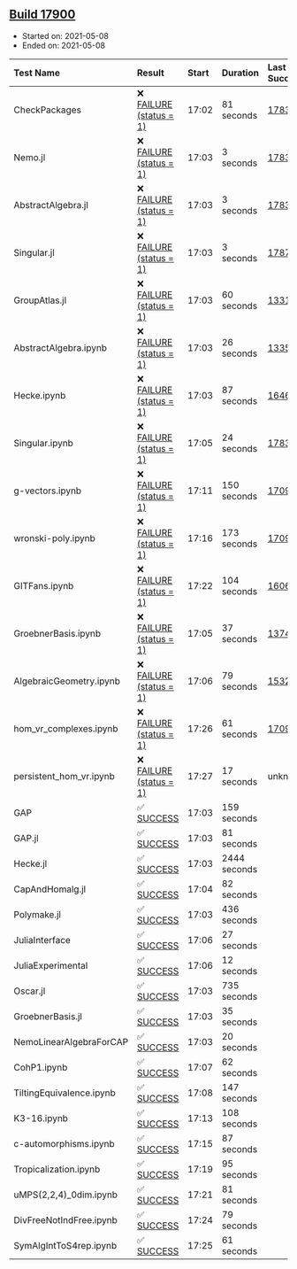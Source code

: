 ## [Build 17900](https://oscarci.mathematik.uni-kl.de/job/oscar/17900/)

* Started on: 2021-05-08
* Ended on: 2021-05-08

| Test Name    | Result | Start | Duration | Last Success | First Failure |
|:-------------|:-------|:------|:---------|:-------------|:--------------|
| CheckPackages | ❌ [FAILURE (status = 1)](https://oscarci.mathematik.uni-kl.de/job/oscar/17900/artifact/logs/build-17900/CheckPackages.log) | 17:02 | 81 seconds | [17832](https://oscarci.mathematik.uni-kl.de/job/oscar/17832/) | [17833](https://oscarci.mathematik.uni-kl.de/job/oscar/17833/) |
| Nemo.jl | ❌ [FAILURE (status = 1)](https://oscarci.mathematik.uni-kl.de/job/oscar/17900/artifact/logs/build-17900/Nemo.jl.log) | 17:03 | 3 seconds | [17835](https://oscarci.mathematik.uni-kl.de/job/oscar/17835/) | [17836](https://oscarci.mathematik.uni-kl.de/job/oscar/17836/) |
| AbstractAlgebra.jl | ❌ [FAILURE (status = 1)](https://oscarci.mathematik.uni-kl.de/job/oscar/17900/artifact/logs/build-17900/AbstractAlgebra.jl.log) | 17:03 | 3 seconds | [17831](https://oscarci.mathematik.uni-kl.de/job/oscar/17831/) | [17832](https://oscarci.mathematik.uni-kl.de/job/oscar/17832/) |
| Singular.jl | ❌ [FAILURE (status = 1)](https://oscarci.mathematik.uni-kl.de/job/oscar/17900/artifact/logs/build-17900/Singular.jl.log) | 17:03 | 3 seconds | [17871](https://oscarci.mathematik.uni-kl.de/job/oscar/17871/) | [17872](https://oscarci.mathematik.uni-kl.de/job/oscar/17872/) |
| GroupAtlas.jl | ❌ [FAILURE (status = 1)](https://oscarci.mathematik.uni-kl.de/job/oscar/17900/artifact/logs/build-17900/GroupAtlas.jl.log) | 17:03 | 60 seconds | [13311](https://oscarci.mathematik.uni-kl.de/job/oscar/13311/) | [13312](https://oscarci.mathematik.uni-kl.de/job/oscar/13312/) |
| AbstractAlgebra.ipynb | ❌ [FAILURE (status = 1)](https://oscarci.mathematik.uni-kl.de/job/oscar/17900/artifact/logs/build-17900/AbstractAlgebra.ipynb.log) | 17:03 | 26 seconds | [13355](https://oscarci.mathematik.uni-kl.de/job/oscar/13355/) | [13356](https://oscarci.mathematik.uni-kl.de/job/oscar/13356/) |
| Hecke.ipynb | ❌ [FAILURE (status = 1)](https://oscarci.mathematik.uni-kl.de/job/oscar/17900/artifact/logs/build-17900/Hecke.ipynb.log) | 17:03 | 87 seconds | [16463](https://oscarci.mathematik.uni-kl.de/job/oscar/16463/) | [16464](https://oscarci.mathematik.uni-kl.de/job/oscar/16464/) |
| Singular.ipynb | ❌ [FAILURE (status = 1)](https://oscarci.mathematik.uni-kl.de/job/oscar/17900/artifact/logs/build-17900/Singular.ipynb.log) | 17:05 | 24 seconds | [17835](https://oscarci.mathematik.uni-kl.de/job/oscar/17835/) | [17836](https://oscarci.mathematik.uni-kl.de/job/oscar/17836/) |
| g-vectors.ipynb | ❌ [FAILURE (status = 1)](https://oscarci.mathematik.uni-kl.de/job/oscar/17900/artifact/logs/build-17900/g-vectors.ipynb.log) | 17:11 | 150 seconds | [17099](https://oscarci.mathematik.uni-kl.de/job/oscar/17099/) | [17100](https://oscarci.mathematik.uni-kl.de/job/oscar/17100/) |
| wronski-poly.ipynb | ❌ [FAILURE (status = 1)](https://oscarci.mathematik.uni-kl.de/job/oscar/17900/artifact/logs/build-17900/wronski-poly.ipynb.log) | 17:16 | 173 seconds | [17098](https://oscarci.mathematik.uni-kl.de/job/oscar/17098/) | [17099](https://oscarci.mathematik.uni-kl.de/job/oscar/17099/) |
| GITFans.ipynb | ❌ [FAILURE (status = 1)](https://oscarci.mathematik.uni-kl.de/job/oscar/17900/artifact/logs/build-17900/GITFans.ipynb.log) | 17:22 | 104 seconds | [16068](https://oscarci.mathematik.uni-kl.de/job/oscar/16068/) | [16069](https://oscarci.mathematik.uni-kl.de/job/oscar/16069/) |
| GroebnerBasis.ipynb | ❌ [FAILURE (status = 1)](https://oscarci.mathematik.uni-kl.de/job/oscar/17900/artifact/logs/build-17900/GroebnerBasis.ipynb.log) | 17:05 | 37 seconds | [13748](https://oscarci.mathematik.uni-kl.de/job/oscar/13748/) | [13749](https://oscarci.mathematik.uni-kl.de/job/oscar/13749/) |
| AlgebraicGeometry.ipynb | ❌ [FAILURE (status = 1)](https://oscarci.mathematik.uni-kl.de/job/oscar/17900/artifact/logs/build-17900/AlgebraicGeometry.ipynb.log) | 17:06 | 79 seconds | [15322](https://oscarci.mathematik.uni-kl.de/job/oscar/15322/) | [15323](https://oscarci.mathematik.uni-kl.de/job/oscar/15323/) |
| hom_vr_complexes.ipynb | ❌ [FAILURE (status = 1)](https://oscarci.mathematik.uni-kl.de/job/oscar/17900/artifact/logs/build-17900/hom_vr_complexes.ipynb.log) | 17:26 | 61 seconds | [17099](https://oscarci.mathematik.uni-kl.de/job/oscar/17099/) | [17100](https://oscarci.mathematik.uni-kl.de/job/oscar/17100/) |
| persistent_hom_vr.ipynb | ❌ [FAILURE (status = 1)](https://oscarci.mathematik.uni-kl.de/job/oscar/17900/artifact/logs/build-17900/persistent_hom_vr.ipynb.log) | 17:27 | 17 seconds | unknown | unknown |
| GAP | ✅ [SUCCESS](https://oscarci.mathematik.uni-kl.de/job/oscar/17900/artifact/logs/build-17900/GAP.log) | 17:03 | 159 seconds |  |  |
| GAP.jl | ✅ [SUCCESS](https://oscarci.mathematik.uni-kl.de/job/oscar/17900/artifact/logs/build-17900/GAP.jl.log) | 17:03 | 81 seconds |  |  |
| Hecke.jl | ✅ [SUCCESS](https://oscarci.mathematik.uni-kl.de/job/oscar/17900/artifact/logs/build-17900/Hecke.jl.log) | 17:03 | 2444 seconds |  |  |
| CapAndHomalg.jl | ✅ [SUCCESS](https://oscarci.mathematik.uni-kl.de/job/oscar/17900/artifact/logs/build-17900/CapAndHomalg.jl.log) | 17:04 | 82 seconds |  |  |
| Polymake.jl | ✅ [SUCCESS](https://oscarci.mathematik.uni-kl.de/job/oscar/17900/artifact/logs/build-17900/Polymake.jl.log) | 17:03 | 436 seconds |  |  |
| JuliaInterface | ✅ [SUCCESS](https://oscarci.mathematik.uni-kl.de/job/oscar/17900/artifact/logs/build-17900/JuliaInterface.log) | 17:06 | 27 seconds |  |  |
| JuliaExperimental | ✅ [SUCCESS](https://oscarci.mathematik.uni-kl.de/job/oscar/17900/artifact/logs/build-17900/JuliaExperimental.log) | 17:06 | 12 seconds |  |  |
| Oscar.jl | ✅ [SUCCESS](https://oscarci.mathematik.uni-kl.de/job/oscar/17900/artifact/logs/build-17900/Oscar.jl.log) | 17:03 | 735 seconds |  |  |
| GroebnerBasis.jl | ✅ [SUCCESS](https://oscarci.mathematik.uni-kl.de/job/oscar/17900/artifact/logs/build-17900/GroebnerBasis.jl.log) | 17:03 | 35 seconds |  |  |
| NemoLinearAlgebraForCAP | ✅ [SUCCESS](https://oscarci.mathematik.uni-kl.de/job/oscar/17900/artifact/logs/build-17900/NemoLinearAlgebraForCAP.log) | 17:03 | 20 seconds |  |  |
| CohP1.ipynb | ✅ [SUCCESS](https://oscarci.mathematik.uni-kl.de/job/oscar/17900/artifact/logs/build-17900/CohP1.ipynb.log) | 17:07 | 62 seconds |  |  |
| TiltingEquivalence.ipynb | ✅ [SUCCESS](https://oscarci.mathematik.uni-kl.de/job/oscar/17900/artifact/logs/build-17900/TiltingEquivalence.ipynb.log) | 17:08 | 147 seconds |  |  |
| K3-16.ipynb | ✅ [SUCCESS](https://oscarci.mathematik.uni-kl.de/job/oscar/17900/artifact/logs/build-17900/K3-16.ipynb.log) | 17:13 | 108 seconds |  |  |
| c-automorphisms.ipynb | ✅ [SUCCESS](https://oscarci.mathematik.uni-kl.de/job/oscar/17900/artifact/logs/build-17900/c-automorphisms.ipynb.log) | 17:15 | 87 seconds |  |  |
| Tropicalization.ipynb | ✅ [SUCCESS](https://oscarci.mathematik.uni-kl.de/job/oscar/17900/artifact/logs/build-17900/Tropicalization.ipynb.log) | 17:19 | 95 seconds |  |  |
| uMPS(2,2,4)_0dim.ipynb | ✅ [SUCCESS](https://oscarci.mathematik.uni-kl.de/job/oscar/17900/artifact/logs/build-17900/uMPS-2-2-4-_0dim.ipynb.log) | 17:21 | 81 seconds |  |  |
| DivFreeNotIndFree.ipynb | ✅ [SUCCESS](https://oscarci.mathematik.uni-kl.de/job/oscar/17900/artifact/logs/build-17900/DivFreeNotIndFree.ipynb.log) | 17:24 | 79 seconds |  |  |
| SymAlgIntToS4rep.ipynb | ✅ [SUCCESS](https://oscarci.mathematik.uni-kl.de/job/oscar/17900/artifact/logs/build-17900/SymAlgIntToS4rep.ipynb.log) | 17:25 | 61 seconds |  |  |

